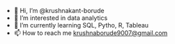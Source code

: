 - 👋 Hi, I’m @krushnakant-borude
- 👀 I’m interested in data analytics
- 🌱 I’m currently learning SQL, Pytho, R, Tableau
- 📫 How to reach me krushnaborude9007@gmail.com

<!---
krushnakant-borude/krushnakant-borude is a ✨ special ✨ repository because its `README.md` (this file) appears on your GitHub profile.
You can click the Preview link to take a look at your changes.
--->
